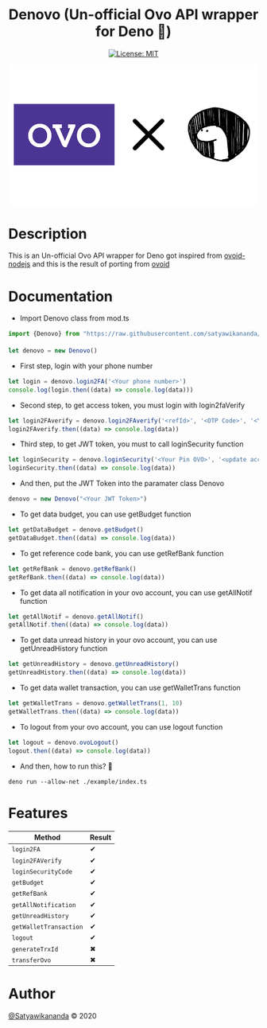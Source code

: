 <div align="center">
    <h1> Denovo (Un-official Ovo API wrapper for Deno 🦕)</h1>
    
[![License: MIT](https://img.shields.io/badge/License-MIT-yellow.svg)](https://gitlab.com/satyawikananda/denovo/-/raw/master/LICENSE)
</div>

<div align="center">
    <img src="https://raw.githubusercontent.com/satyawikananda/denovo/master/screenshot/thumbnail.png" align="center" width="600px">
</div>

# Description

This is an Un-official Ovo API wrapper for Deno got inspired from [ovoid-nodejs](https://github.com/apriady/ovoid-nodejs) and this is the result of porting from [ovoid](https://github.com/lintangtimur/ovoid/)

# Documentation

* Import Denovo class from mod.ts

```js
import {Denovo} from "https://raw.githubusercontent.com/satyawikananda/denovo/master/mod.ts"

let denovo = new Denovo()
```

* First step, login with your phone number 

```js
let login = denovo.login2FA('<Your phone number>')
console.log(login.then((data) => console.log(data)))
```

* Second step, to get access token, you must login with login2faVerify

```js
let login2FAverify = denovo.login2FAverify('<refId>', '<OTP Code>', '<Your phone number>')
login2FAverify.then((data) => console.log(data))
```

* Third step, to get JWT token, you must to call loginSecurity function

```js
let loginSecurity = denovo.loginSecurity('<Your Pin OVO>', '<update access token>')
loginSecurity.then((data) => console.log(data))
```

* And then, put the JWT Token into the paramater class Denovo

```js
denovo = new Denovo("<Your JWT Token>")
```

* To get data budget, you can use getBudget function

```js
let getDataBudget = denovo.getBudget()
getDataBudget.then((data) => console.log(data))
```

* To get reference code bank, you can use getRefBank function

```js
let getRefBank = denovo.getRefBank()
getRefBank.then((data) => console.log(data))
```

* To get data all notification in your ovo account, you can use getAllNotif function

```js
let getAllNotif = denovo.getAllNotif()
getAllNotif.then((data) => console.log(data))
```

* To get data unread history in your ovo account, you can use getUnreadHistory function

```js
let getUnreadHistory = denovo.getUnreadHistory()
getUnreadHistory.then((data) => console.log(data))
```

* To get data wallet transaction, you can use getWalletTrans function

```js
let getWalletTrans = denovo.getWalletTrans(1, 10)
getWalletTrans.then((data) => console.log(data))
```

* To logout from your ovo account, you can use logout function

```js
let logout = denovo.ovoLogout()
logout.then((data) => console.log(data))
```

* And then, how to run this? 🤔
```
deno run --allow-net ./example/index.ts
```

# Features

| Method  | Result  |
|---|---|
| `login2FA`  | ✔ |
| `login2FAVerify`  | ✔ |
| `loginSecurityCode`  | ✔  |
| `getBudget`  | ✔  |
| `getRefBank`  | ✔  |
| `getAllNotification`  | ✔  |
| `getUnreadHistory`  | ✔  |
| `getWalletTransaction`  | ✔  |
| `logout`  | ✔  |
| `generateTrxId`  | ✖  |
| `transferOvo`  | ✖  |

# Author
[@Satyawikananda](https://instagram.com/satyawikananda) © 2020
